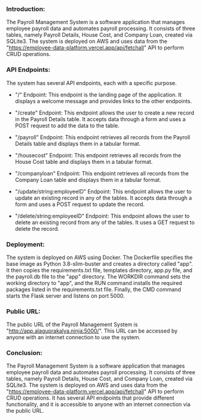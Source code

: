### Introduction:
The Payroll Management System is a software application that manages employee payroll data and automates payroll processing. It consists of three tables, namely Payroll Details, House Cost, and Company Loan, created via SQLite3. The system is deployed on AWS and uses data from the "https://employee-data-platform.vercel.app/api/fetchall" API to perform CRUD operations.

### API Endpoints:
The system has several API endpoints, each with a specific purpose.

* "/" Endpoint: This endpoint is the landing page of the application. It displays a welcome message and provides links to the other endpoints.

* "/create" Endpoint: This endpoint allows the user to create a new record in the Payroll Details table. It accepts data through a form and uses a POST request to add the data to the table.

* "/payroll" Endpoint: This endpoint retrieves all records from the Payroll Details table and displays them in a tabular format.

* "/housecost" Endpoint: This endpoint retrieves all records from the House Cost table and displays them in a tabular format.

* "/companyloan" Endpoint: This endpoint retrieves all records from the Company Loan table and displays them in a tabular format.

* "/update/string:employeeID" Endpoint: This endpoint allows the user to update an existing record in any of the tables. It accepts data through a form and uses a POST request to update the record.

* "/delete/string:employeeID" Endpoint: This endpoint allows the user to delete an existing record from any of the tables. It uses a GET request to delete the record.

### Deployment:
The system is deployed on AWS using Docker. The Dockerfile specifies the base image as Python 3.8-slim-buster and creates a directory called "app". It then copies the requirements.txt file, templates directory, app.py file, and the payroll.db file to the "app" directory. The WORKDIR command sets the working directory to "app", and the RUN command installs the required packages listed in the requirements.txt file. Finally, the CMD command starts the Flask server and listens on port 5000.

### Public URL:
The public URL of the Payroll Management System is "http://app.alaguprakalya.ninja:5000/". This URL can be accessed by anyone with an internet connection to use the system.

### Conclusion:
The Payroll Management System is a software application that manages employee payroll data and automates payroll processing. It consists of three tables, namely Payroll Details, House Cost, and Company Loan, created via SQLite3. The system is deployed on AWS and uses data from the "https://employee-data-platform.vercel.app/api/fetchall" API to perform CRUD operations. It has several API endpoints that provide different functionality, and it is accessible to anyone with an internet connection via the public URL.
